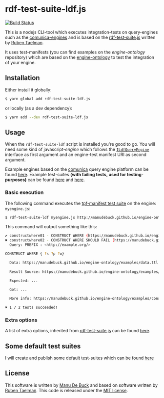 # rdf-test-suite-ldf.js
[![Build Status](https://travis-ci.org/ManuDeBuck/rdf-test-suite-ldf.js.svg?branch=master)](https://travis-ci.org/ManuDeBuck/rdf-test-suite-ldf.js)

This is a nodejs CLI-tool which executes integration-tests on query-engines such as the [comunica-engines](https://github.com/ManuDeBuck/comunica-engines) and is based on the [rdf-test-suite.js](https://github.com/rubensworks/rdf-test-suite.js) written by [Ruben Taelman](https://github.com/rubensworks).

It uses test-manifests (you can find examples on the _engine-ontology_ repository) which are based on the [engine-ontology](https://github.com/ManuDeBuck/engine-ontology) to test the integration of your engine.

## Installation

Either install it globally:

```bash
$ yarn global add rdf-test-suite-ldf.js
```

or locally (as a dev dependency):

```bash
$ yarn add --dev rdf-test-suite-ldf.js
```

## Usage

When the `rdf-test-suite-ldf` script is installed you're good to go. You will need some kind of javascript-_engine_ which follows the [`ILdfQueryEngine`](https://github.com/ManuDeBuck/rdf-test-suite-ldf.js/blob/master/lib/testcase/ldf/ILdfQueryEngine.ts) interface as first argument and an engine-test manifest URI as second argument.

Example engines based on the [comunica](https://github.com/comunica/comunica#readme) query engine platform can be found [here](https://github.com/ManuDeBuck/comunica-engines). Example test-suites **(with failing tests, used for testing-purposes)** can be found [here](https://manudebuck.github.io/engine-ontology/examples/select-manifest.ttl) and [here](https://manudebuck.github.io/engine-ontology/examples/construct-manifest.ttl). 

### Basic execution

The following command executes the [tpf-manifest test suite](#TODO) on the engine: `myengine.js`:

```bash
$ rdf-test-suite-ldf myengine.js http://manudebuck.github.io/engine-ontology/examples/tpf-manifest.ttl
```

This command will output something like this:

```bash
✔ constructwhere01 - CONSTRUCT WHERE (https://manudebuck.github.io/engine-ontology/examples/construct-manifest.ttl#constructwhere01)
✖ constructwhere02 - CONSTRUCT WHERE SHOULD FAIL (https://manudebuck.github.io/engine-ontology/examples/construct-manifest.ttl#constructwhere02)
  Query: PREFIX : <http://example.org/>

CONSTRUCT WHERE { ?s ?p ?o}

  Data: https://manudebuck.github.io/engine-ontology/examples/data.ttl
  
  Result Source: https://manudebuck.github.io/engine-ontology/examples/constructwhere02result.ttl
  
  Expected: ...

  Got: ...

  More info: https://manudebuck.github.io/engine-ontology/examples/construct-manifest.ttl#constructwhere02

✖ 1 / 2 tests succeeded!
```

### Extra options

A list of extra options, inherited from [rdf-test-suite.js](https://github.com/rubensworks/rdf-test-suite.js) can be found [here](https://github.com/rubensworks/rdf-test-suite.js/blob/master/README.md#test-filtering).

## Some default test suites

I will create and publish some default test-suites which can be found [here](#TODO)

## License

This software is written by [Manu De Buck](https://github.com/ManuDeBuck) and based on software written by [Ruben Taelman](https://github.com/rubensworks). This code is released under the [MIT license](https://github.com/ManuDeBuck/rdf-test-suite-ldf.js/blob/master/LICENSE).